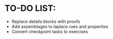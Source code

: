 # TO-DO LIST:

- Replace details blocks with proofs
- Add assemblages to laplace rues and properties
- Convert checkpoint tasks to exercises
